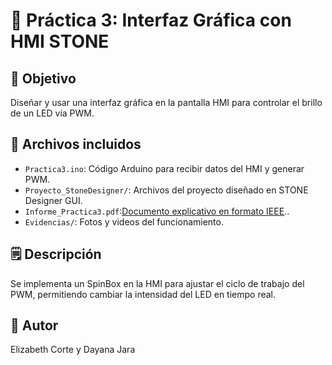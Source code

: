 # 📙 Práctica 3: Interfaz Gráfica con HMI STONE

## 🎯 Objetivo
Diseñar y usar una interfaz gráfica en la pantalla HMI para controlar el brillo de un LED vía PWM.

## 📂 Archivos incluidos
- `Practica3.ino`: Código Arduino para recibir datos del HMI y generar PWM.
- `Proyecto_StoneDesigner/`: Archivos del proyecto diseñado en STONE Designer GUI.
- `Informe_Practica3.pdf`:[Documento explicativo en formato IEEE](/Control_practicas_tablero.pdf)..
- `Evidencias/`: Fotos y videos del funcionamiento.

## 🗒️ Descripción
Se implementa un SpinBox en la HMI para ajustar el ciclo de trabajo del PWM, permitiendo cambiar la intensidad del LED en tiempo real.

## 👤 Autor
Elizabeth Corte y Dayana Jara
